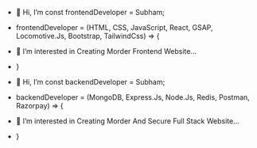 - 👋 Hi, I’m const frontendDeveloper = Subham;
- frontendDeveloper = (HTML, CSS, JavaScript, React, GSAP, Locomotive.Js, Bootstrap, TailwindCss) => {
-  👀 I’m interested in Creating Morder Frontend Website...
- }

- 👋 Hi, I’m const backendDeveloper = Subham;
- backendDeveloper = (MongoDB, Express.Js, Node.Js, Redis, Postman, Razorpay) => {
-  👀 I’m interested in Creating Morder And Secure Full Stack Website...
- }

<!---
subham007-coder/subham007-coder is a ✨ special ✨ repository because its `README.md` (this file) appears on your GitHub profile.
You can click the Preview link to take a look at your changes.
--->
